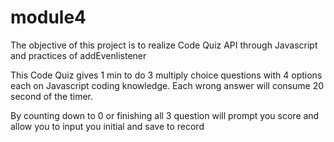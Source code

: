 # module4

The objective of this project is to realize Code Quiz API through Javascript and practices of addEvenlistener

This Code Quiz gives 1 min to do 3 multiply choice questions with 4 options each on Javascript coding knowledge. Each wrong answer will consume 20 second of the timer.

By counting down to 0 or finishing all 3 question will prompt you score and allow you to input you initial and save to record